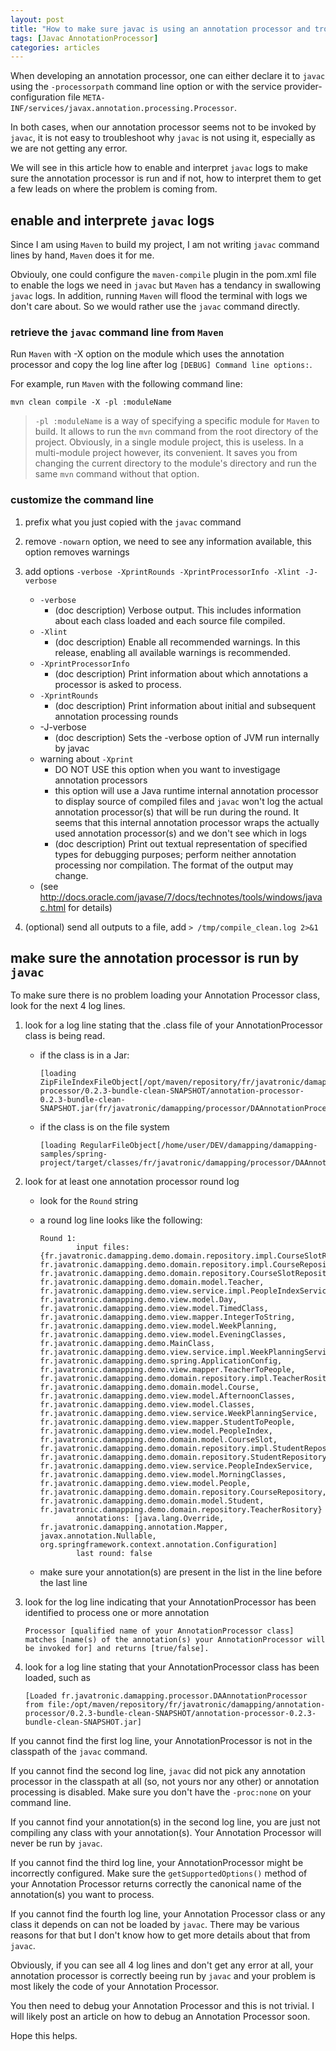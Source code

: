 ```yaml
---
layout: post
title: "How to make sure javac is using an annotation processor and troubleshoot when it is not"
tags: [Javac AnnotationProcessor]
categories: articles
---
```


When developing an annotation processor, one can either declare it to ```javac``` using the ```-processorpath``` command line option or with the service provider-configuration file ```META-INF/services/javax.annotation.processing.Processor```.

In both cases, when our annotation processor seems not to be invoked by ```javac```, it is not easy to troubleshoot why ```javac``` is not using it, especially as we are not getting any error.

We will see in this article how to enable and interpret ```javac``` logs to make sure the annotation processor is run and if not, how to interpret them to get a few leads on where the problem is coming from.


## enable and interprete ```javac``` logs

Since I am using ```Maven``` to build my project, I am not writing ```javac``` command lines by hand, ```Maven``` does it for me.

Obviouly, one could configure the ```maven-compile``` plugin in the pom.xml file to enable the logs we need in ```javac``` but ```Maven``` has a tendancy in swallowing ```javac``` logs. In addition, running ```Maven``` will flood the terminal with logs we don't care about. So we would rather use the ```javac``` command directly. 

### retrieve the ```javac``` command line from ```Maven```

Run ```Maven``` with -X option on the module which uses the annotation processor and copy the log line after log ```[DEBUG] Command line options:```.

For example, run ```Maven``` with the following command line:

```
mvn clean compile -X -pl :moduleName
```

> ```-pl :moduleName``` is a way of specifying a specific module for ```Maven``` to build. It allows to run the ```mvn``` command from the root directory of the project. Obviously, in a single module project, this is useless. In a multi-module project however, its convenient. It saves you from changing the current directory to the module's directory and run the same ```mvn``` command without that option.

### customize the command line

1. prefix what you just copied with the ```javac``` command
2. remove ```-nowarn``` option, we need to see any information available, this option removes warnings
3. add options ```-verbose -XprintRounds -XprintProcessorInfo -Xlint -J-verbose```
    * ```-verbose```
        - (doc description) Verbose output. This includes information about each class loaded and each source file compiled.
    * ```-Xlint```
        - (doc description) Enable all recommended warnings. In this release, enabling all available warnings is recommended.
    * ```-XprintProcessorInfo```
        - (doc description) Print information about which annotations a processor is asked to process.
    * ```-XprintRounds```
        - (doc description) Print information about initial and subsequent annotation processing rounds
    * -J-verbose
        - (doc description) Sets the -verbose option of JVM run internally by javac
    * warning about ```-Xprint```
        - DO NOT USE this option when you want to investigage annotation processors
        - this option will use a Java runtime internal annotation processor to display source of compiled files and ```javac``` won't log the actual annotation processor(s) that will be run during the round. It seems that this internal annotation processor wraps the actually used annotation processor(s) and we don't see which in logs
        - (doc description) Print out textual representation of specified types for debugging purposes; perform neither annotation processing nor compilation. The format of the output may change.
    * (see http://docs.oracle.com/javase/7/docs/technotes/tools/windows/javac.html for details)

4. (optional) send all outputs to a file, add ```> /tmp/compile_clean.log 2>&1```

## make sure the annotation processor is run by ```javac```

To make sure there is no problem loading your Annotation Processor class, look for the next 4 log lines.

1. look for a log line stating that the .class file of your AnnotationProcessor class is being read.     
    * if the class is in a Jar:

        ```
        [loading ZipFileIndexFileObject[/opt/maven/repository/fr/javatronic/damapping/annotation-processor/0.2.3-bundle-clean-SNAPSHOT/annotation-processor-0.2.3-bundle-clean-SNAPSHOT.jar(fr/javatronic/damapping/processor/DAAnnotationProcessor.class)]]
        ```
    * if the class is on the file system

        ```
        [loading RegularFileObject[/home/user/DEV/damapping/damapping-samples/spring-project/target/classes/fr/javatronic/damapping/processor/DAAnnotationProcessor.class]]
        ```

2. look for at least one annotation processor round log
    * look for the ```Round``` string
    * a round log line looks like the following:

        ```
        Round 1:
                input files: {fr.javatronic.damapping.demo.domain.repository.impl.CourseSlotRepositoryImpl, fr.javatronic.damapping.demo.domain.repository.impl.CourseRepositoryImpl, fr.javatronic.damapping.demo.domain.repository.CourseSlotRepository, fr.javatronic.damapping.demo.domain.model.Teacher, fr.javatronic.damapping.demo.view.service.impl.PeopleIndexServiceImpl, fr.javatronic.damapping.demo.view.model.Day, fr.javatronic.damapping.demo.view.model.TimedClass, fr.javatronic.damapping.demo.view.mapper.IntegerToString, fr.javatronic.damapping.demo.view.model.WeekPlanning, fr.javatronic.damapping.demo.view.model.EveningClasses, fr.javatronic.damapping.demo.MainClass, fr.javatronic.damapping.demo.view.service.impl.WeekPlanningServiceImpl, fr.javatronic.damapping.demo.spring.ApplicationConfig, fr.javatronic.damapping.demo.view.mapper.TeacherToPeople, fr.javatronic.damapping.demo.domain.repository.impl.TeacherRositoryImpl, fr.javatronic.damapping.demo.domain.model.Course, fr.javatronic.damapping.demo.view.model.AfternoonClasses, fr.javatronic.damapping.demo.view.model.Classes, fr.javatronic.damapping.demo.view.service.WeekPlanningService, fr.javatronic.damapping.demo.view.mapper.StudentToPeople, fr.javatronic.damapping.demo.view.model.PeopleIndex, fr.javatronic.damapping.demo.domain.model.CourseSlot, fr.javatronic.damapping.demo.domain.repository.impl.StudentRepositoryImpl, fr.javatronic.damapping.demo.domain.repository.StudentRepository, fr.javatronic.damapping.demo.view.service.PeopleIndexService, fr.javatronic.damapping.demo.view.model.MorningClasses, fr.javatronic.damapping.demo.view.model.People, fr.javatronic.damapping.demo.domain.repository.CourseRepository, fr.javatronic.damapping.demo.domain.model.Student, fr.javatronic.damapping.demo.domain.repository.TeacherRository}
                annotations: [java.lang.Override, fr.javatronic.damapping.annotation.Mapper, javax.annotation.Nullable, org.springframework.context.annotation.Configuration]
                last round: false
        ```
    * make sure your annotation(s) are present in the list in the line before the last line
3. look for the log line indicating that your AnnotationProcessor has been identified to process one or more annotation

    ```
    Processor [qualified name of your AnnotationProcessor class] matches [name(s) of the annotation(s) your AnnotationProcessor will be invoked for] and returns [true/false].
    ```
4. look for a log line stating that your AnnotationProcessor class has been loaded, such as

    ```
    [Loaded fr.javatronic.damapping.processor.DAAnnotationProcessor from file:/opt/maven/repository/fr/javatronic/damapping/annotation-processor/0.2.3-bundle-clean-SNAPSHOT/annotation-processor-0.2.3-bundle-clean-SNAPSHOT.jar]
    ```

If you cannot find the first log line, your AnnotationProcessor is not in the classpath of the ```javac``` command.

If you cannot find the second log line, ```javac``` did not pick any annotation processor in the classpath at all (so, not yours nor any other) or annotation processing is disabled. Make sure you don't have the ```-proc:none``` on your command line.

If you cannot find your annotation(s) in the second log line, you are just not compiling any class with your annotation(s). Your Annotation Processor will never be run by ```javac```.

If you cannot find the third log line, your AnnotationProcessor might be incorrectly configured. Make sure the ```getSupportedOptions()``` method of your Annotation Processor returns correctly the canonical name of the annotation(s) you want to process.

If you cannot find the fourth log line, your Annotation Processor class or any class it depends on can not be loaded by ```javac```. There may be various reasons for that but I don't know how to get more details about that from ```javac```.

Obviously, if you can see all 4 log lines and don't get any error at all, your annotation processor is correctly beeing run by ```javac``` and your problem is most likely the code of your Annotation Processor.

You then need to debug your Annotation Processor and this is not trivial. I will likely post an article on how to debug an Annotation Processor soon.

Hope this helps.
